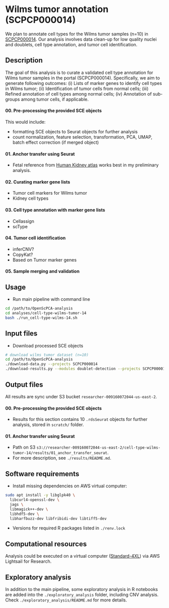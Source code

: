 # Wilms tumor annotation (SCPCP000014)

We plan to annotate cell types for the Wilms tumor samples (n=10) in [SCPCP000014](https://scpca.alexslemonade.org/projects/SCPCP000014). Our analysis involves data clean-up for low quality nuclei and doublets, cell type annotation, and tumor cell identification.

## Description

The goal of this analysis is to curate a validated cell type annotation for Wilms tumor samples in the portal (SCPCP000014). Specifically, we aim to generate following outcomes: (i) Lists of marker genes to identify cell types in Wilms tumor; (ii) Identification of tumor cells from normal cells; (iii) Refined annotation of cell types among normal cells; (iv) Annotation of sub-groups among tumor cells, if applicable.

#### 00. Pre-processing the provided SCE objects
This would include:
* formatting SCE objects to Seurat objects for further analysis
* count normalization, feature selection, transformation, PCA, UMAP, batch effect correction (if merged object)

#### 01. Anchor transfer using Seurat
  * Fetal reference from [Human Kidney atlas](https://www.kidneycellatlas.org/) works best in my preliminary analysis.

#### 02. Curating marker gene lists
- Tumor cell markers for Wilms tumor
- Kidney cell types

#### 03. Cell type annotation with marker gene lists
* Cellassign
* scType

#### 04. Tumor cell identification
- inferCNV?
- CopyKat?
- Based on Tumor marker genes

#### 05. Sample merging and validation

## Usage

* Run main pipeline with command line
```bash
cd /path/to/OpenScPCA-analysis
cd analyses/cell-type-wilms-tumor-14
bash ./run_cell-type-wilms-14.sh
```

## Input files

* Download processed SCE objects
```bash
# download wilms tumor dataset (n=10)
cd /path/to/OpenScPCA-analysis
./download-data.py --projects SCPCP000014
./download-results.py --modules doublet-detection --projects SCPCP000014
```

## Output files

All results are sync under S3 bucket `researcher-009160072044-us-east-2`.

#### 00. Pre-processing the provided SCE objects 
- Results for this section contains 10 `.rdsSeurat` objects for further analysis, stored in `scratch/` folder.

#### 01. Anchor transfer using Seurat
- Path on S3 `s3://researcher-009160072044-us-east-2/cell-type-wilms-tumor-14/results/01_anchor_transfer_seurat`. 
- For more description, see `./results/README.md`.

## Software requirements

- Install missing dependencies on AWS virtual computer:
```bash
sudo apt install -y libglpk40 \
  libcurl4-openssl-dev \
  jags \
  libmagick++-dev \
  libhdf5-dev \
  libharfbuzz-dev libfribidi-dev libtiff5-dev
```
- Versions for required R packages listed in `./renv.lock`

## Computational resources

Analysis could be executed on a virtual computer ([Standard-4XL](https://openscpca.readthedocs.io/en/latest/aws/lsfr/creating-vcs/)) via AWS Lightsail for Research.

## Exploratory analysis
In addition to the main pipeline, some exploratory analysis in R notebooks are added into the `./exploratory_analysis` folder, including CNV analysis. Check `./exploratory_analysis/README.md` for more details.